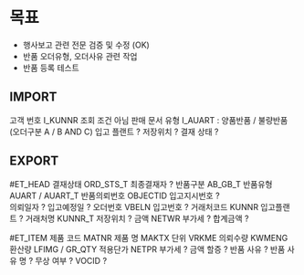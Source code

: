 # 목표
- 행사보고 관련 전문 검증 및 수정 (OK)
- 반품 오더유형, 오더사유 관련 작업
- 반품 등록 테스트



## IMPORT
고객 번호            I_KUNNR  조회 조건 아님
판매 문서 유형    I_AUART   : 양품반품 / 불량반품 (오더구분 A / B AND C)
입고 플랜트         ?
저장위치              ?
결재 상태             ?

## EXPORT
#ET_HEAD
결재상태 		ORD_STS_T
최종결재자		?
반품구분		AB_GB_T
반품유형		AUART / AUART_T
반품의뢰번호	OBJECTID
입고지시번호	?	
의뢰일자		?
입고예정일	?
오더번호		VBELN
입고번호		?
거래처코드	KUNNR
입고플랜트	?
거래처명		KUNNR_T
저장위치 		?
금액		NETWR
부가세		?
합계금액		?

#ET_ITEM
제품 코드   MATNR
제품 명       MAKTX
단위            VRKME
의뢰수량    KWMENG
환산량        LFIMG / GR_QTY
적용단가    NETPR 
부가세        ?
금액 할증   ?
반품 사유   ?
반품 사유 명  ?
무상 여부  ?
VOCID       ?